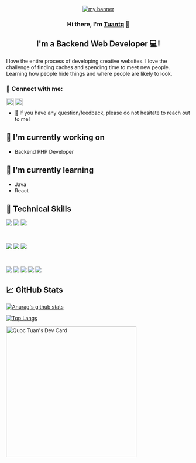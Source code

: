 <p align="center">
  <a href="https://tuanit.io.vn" target="_blank" rel="noreferrer">
  <img src="https://user-images.githubusercontent.com/32692426/229327495-ca6a71df-3601-454f-bd73-a264be56d2de.png" alt="my banner"></a>
</p>


<h3 align="center">
Hi there, I'm <a href="https://www.facebook.com/tqt.it97" target="_blank" rel="noreferrer">Tuantq</a> 👋
</h3>

<h2 align="center">
I'm a Backend Web Developer 💻!
</h2> 

I love the entire process of developing creative websites. I love the challenge of finding caches and spending time to meet new people. Learning how people hide things and where people are likely to look.

### 🤝 Connect with me:

<a href="https://www.linkedin.com/in/tqtit97/"><img align="left" src="https://raw.githubusercontent.com/yushi1007/yushi1007/main/images/linkedin.svg" alt="Yu Shi | LinkedIn" width="21px"/></a>
<a href="https://www.instagram.com/_t.qtuan507_/"><img align="left" src="https://raw.githubusercontent.com/yushi1007/yushi1007/main/images/instagram.svg" alt="Yu Shi | Instagram" width="21px"/></a>
</br>
- 💬 If you have any question/feedback, please do not hesitate to reach out to me!

## 🔭 I'm currently working on

- Backend PHP Developer

## 🌱 I'm currently learning

- Java
- React

## 💼 Technical Skills

![](https://img.shields.io/badge/Code-JavaScript-informational?style=flat&logo=JavaScript&color=F7DF1E)
![](https://img.shields.io/badge/Code-HTML5-informational?style=flat&logo=HTML5&color=E34F26)
![](https://img.shields.io/badge/Code-PostgreSQL-informational?style=flat&logo=PostgreSQL&color=336791)

</br>

![](https://img.shields.io/badge/Style-Bootstrap-informational?style=flat&logo=Bootstrap&color=7952B3)
![](https://img.shields.io/badge/Style-CSS3-informational?style=flat&logo=CSS3&color=1572B6)
![](https://img.shields.io/badge/Style-styled--components-informational?style=flat&logo=styled-components&color=DB7093)


</br>

![](https://img.shields.io/badge/Tools-NPM-informational?style=flat&logo=NPM&color=CB3837)
![](https://img.shields.io/badge/Tools-Heroku-informational?style=flat&logo=Heroku&color=430098)
![](https://img.shields.io/badge/Tools-Netlify-informational?style=flat&logo=netlify&color=00C7B7)
![](https://img.shields.io/badge/Tools-Git-informational?style=flat&logo=Git&color=F05032)
![](https://img.shields.io/badge/Tools-GitHub-informational?style=flat&logo=GitHub&color=181717)


## 📈 GitHub Stats 

[![Anurag's github stats](https://github-readme-stats.vercel.app/api?username=tqt97)](https://github.com/tqt97)

[![Top Langs](https://github-readme-stats.vercel.app/api/top-langs/?username=tqt97&layout=compact)](https://github.com/tqt97)

<a href="https://app.daily.dev/tuantq"><img src="https://api.daily.dev/devcards/v2/2azsBhHiK3j5UTxtzp3DG.png?r=l3q&type=default" width="356" alt="Quoc Tuan's Dev Card"/></a>
